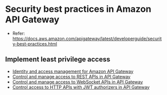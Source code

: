 # Security best practices in Amazon API Gateway
* Refer: https://docs.aws.amazon.com/apigateway/latest/developerguide/security-best-practices.html

## Implement least privilege access
* [Identity and access management for Amazon API Gateway](https://docs.aws.amazon.com/apigateway/latest/developerguide/security-iam.html)
* [Control and manage access to REST APIs in API Gateway](https://docs.aws.amazon.com/apigateway/latest/developerguide/apigateway-control-access-to-api.html)
* [Control and manage access to WebSocket APIs in API Gateway](https://docs.aws.amazon.com/apigateway/latest/developerguide/apigateway-websocket-api-control-access.html)
* [Control access to HTTP APIs with JWT authorizers in API Gateway](https://docs.aws.amazon.com/apigateway/latest/developerguide/http-api-jwt-authorizer.html)
